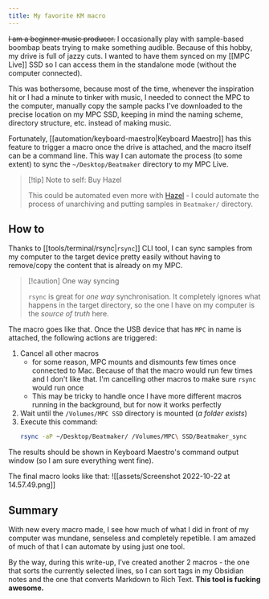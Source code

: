 ```yaml
---
title: My favorite KM macro
---
```


~~I am a beginner music producer.~~ I occasionally play with sample-based boombap beats trying to make something audible. Because of this hobby, my drive is full of jazzy cuts. I wanted to have them synced on my [[MPC Live]] SSD so I can access them in the standalone mode (without the computer connected).

This was bothersome, because most of the time, whenever the inspiration hit or I had a minute to tinker with music, I needed to connect the MPC to the computer, manually copy the sample packs I've downloaded to the precise location on my MPC SSD, keeping in mind the naming scheme, directory structure, etc. instead of making music.

Fortunately, [[automation/keyboard-maestro|Keyboard Maestro]] has this feature to trigger a macro once the drive is attached, and the macro itself can be a command line. This way I can automate the process (to some extent) to sync the `~/Desktop/Beatmaker` directory to my MPC Live. 

> [!tip] Note to self: Buy Hazel
>
>This could be automated even more with [Hazel](https://www.noodlesoft.com/) - I could automate the process of unarchiving and putting samples in `Beatmaker/` directory. 

## How to

Thanks to [[tools/terminal/rsync|`rsync`]] CLI tool, I can sync samples from my computer to the target device pretty easily without having to remove/copy the content that is already on my MPC. 

> [!caution] One way syncing
> 
> `rsync` is great for _one way_ synchronisation. It completely ignores what happens in the target directory, so the one I have on my computer is the _source of truth_ here. 

The macro goes like that. Once the USB device that has `MPC` in name is attached, the following actions are triggered: 

1. Cancel all other macros 
	- for some reason, MPC mounts and dismounts few times once connected to Mac. Because of that the macro would run few times and I don't like that. I'm cancelling other macros to make sure `rsync` would run once
	- This may be tricky to handle once I have more different macros running in the background, but for now it works perfectly
2. Wait until the `/Volumes/MPC SSD` directory is mounted (_a folder exists_)
3. Execute this command: 
   ```zsh
   rsync -aP ~/Desktop/Beatmaker/ /Volumes/MPC\ SSD/Beatmaker_sync
   ```

The results should be shown in Keyboard Maestro's command output window (so I am sure everything went fine). 

The final macro looks like that:
![[assets/Screenshot 2022-10-22 at 14.57.49.png]]
## Summary
With new every macro made, I see how much of what I did in front of my computer was mundane, senseless and completely repetible. I am amazed of much of that I can automate by using just one tool.

By the way, during this write-up, I’ve created another 2 macros - the one that sorts the currently selected lines, so I can sort tags in my Obsidian notes and the one that converts Markdown to Rich Text. **This tool is fucking awesome.**